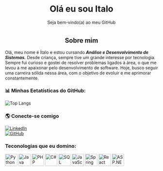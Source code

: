<h1 align="center">Olá eu sou Italo</h1>
<p align="center">Seja bem-vindo(a) ao meu GitHub</p>

#

<h2 align="center">Sobre mim</h2>

Olá, meu nome é Ítalo e estou cursando ***Análise e Desenvolvimento de Sistemas.*** Desde criança, sempre tive um grande interesse por tecnologia. Sempre fui curioso e gostei de resolver problemas ligados à área, o que me levou a me apaixonar pelo desenvolvimento de software. Hoje, busco seguir uma carreira sólida nessa área, com o objetivo de evoluir e me aprimorar constantemente.

### 📊 Minhas Eetatísticas do GitHub:
![Top Langs](https://github-readme-stats.vercel.app/api/top-langs/?username=ItalowOliveira&layout=compact&theme=radical)


### 🌎 Conecte-se comigo  

[![LinkedIn](https://img.shields.io/badge/-LinkedIn-blue?style=flat&logo=LinkedIn&logoColor=white)](https://www.linkedin.com/in/italo-oliveira-b1049a351)  
[![GitHub](https://img.shields.io/badge/-GitHub-black?style=flat&logo=GitHub&logoColor=white)](https://github.com/ItalowOliveira)  


### Teconologias que eu domino:

<p align="left">
  <img src="https://cdn.simpleicons.org/python/3776AB" alt="Python" width="40"/>
  <img src="https://img.icons8.com/color/512/java-coffee-cup-logo--v2.png" alt="Java" width="40"/>
  <img src="https://cdn.simpleicons.org/php/777BB4" alt="PHP" width="40"/>
  <img src="https://upload.wikimedia.org/wikipedia/commons/4/4f/Csharp_Logo.png" alt="C#" width="40"/>
  <img src="https://cdn.simpleicons.org/postgresql/336791" alt="SQL" width="40"/>
  <img src="https://cdn.simpleicons.org/javascript/F7DF1E" alt="JavaScript" width="40"/>
  <img src="https://cdn.simpleicons.org/springboot/6DB33F" alt="Spring Boot" width="40"/>
  <img src="https://cdn.simpleicons.org/react/61DAFB" alt="React" width="40"/>
  <img src="https://cdn.simpleicons.org/dotnet/512BD4" alt="ASP.NET" width="40"/>
</p>

